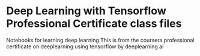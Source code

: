 # Deep Learning with Tensorflow Professional Certificate class files
Notebooks for learning deep learning
This is from the coursera professional certificate on deeplearning using tensorflow by deeplearning.ai
